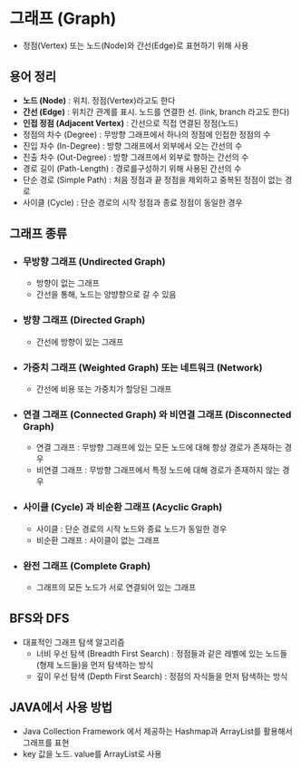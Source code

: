 # 그래프 (Graph)
- 정점(Vertex) 또는 노드(Node)와 간선(Edge)로 표현하기 위해 사용

## 용어 정리
- **노드 (Node)** : 위치. 정점(Vertex)라고도 한다
- **간선 (Edge)** : 위치간 관계를 표시. 노드를 연결한 선. (link, branch 라고도 한다)
- **인접 정점 (Adjacent Vertex)** : 간선으로 직접 연결된 정점(노드)
- 정점의 차수 (Degree) : 무방향 그래프에서 하나의 정점에 인접한 정점의 수
- 진입 차수 (In-Degree) : 방향 그래프에서 외부에서 오는 간선의 수
- 진출 차수 (Out-Degree) : 방향 그래프에서 외부로 향하는 간선의 수
- 경로 길이 (Path-Length) : 경로를구성하기 위해 사용된 간선의 수
- 단순 경로 (Simple Path) : 처음 정점과 끝 정점을 제외하고 중복된 정점이 없는 경로
- 사이클 (Cycle) : 단순 경로의 시작 정점과 종료 정점이 동일한 경우

## 그래프 종류
- ### 무방향 그래프 (Undirected Graph)
  - 방향이 없는 그래프
  - 간선을 통해, 노드는 양뱡향으로 갈 수 있음
- ### 방향 그래프 (Directed Graph)
  - 간선에 방향이 있는 그래프
- ### 가중치 그래프 (Weighted Graph) 또는 네트워크 (Network)
  - 간선에 비용 또는 가중치가 할당된 그래프
- ### 연결 그래프 (Connected Graph) 와 비연결 그래프 (Disconnected Graph)
  - 연결 그래프 : 무방향 그래프에 있는 모든 노드에 대해 항상 경로가 존재하는 경우
  - 비연결 그래프 : 무방향 그래프에서 특정 노드에 대해 경로가 존재하지 않는 경우
- ### 사이클 (Cycle) 과 비순환 그래프 (Acyclic Graph)
  - 사이클 : 단순 경로의 시작 노드와 종료 노드가 동일한 경우
  - 비순환 그래프 : 사이클이 없는 그래프
- ### 완전 그래프 (Complete Graph)
  - 그래프의 모든 노드가 서로 연결되어 있는 그래프

## BFS와 DFS
- 대표적인 그래프 탐색 알고리즘
  - 너비 우선 탐색 (Breadth First Search) : 정점들과 같은 레벨에 있는 노드들 (형제 노드들)을 먼저 탐색하는 방식
  - 깊이 우선 탐색 (Depth First Search) : 정점의 자식들을 먼저 탐색하는 방식

## JAVA에서 사용 방법
- Java Collection Framework 에서 제공하는 Hashmap과 ArrayList를 활용해서 그래프를 표현
- key 값을 노드. value를 ArrayList로 사용